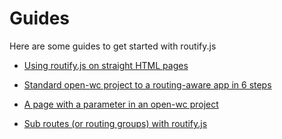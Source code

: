 # Guides

Here are some guides to get started with routify.js

* [Using routify.js on straight HTML pages](guides/01-straight-html.html)

* [Standard open-wc project to a routing-aware app in 6 steps](guides/02-open-wc-to-routify.html)

* [A page with a parameter in an open-wc project](guides/03-open-wc-page-with-parameter.html)

* [Sub routes (or routing groups) with routify.js](guides/04-open-wc-routing-groups.html)
